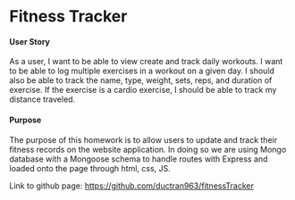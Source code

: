 # Fitness Tracker

#### User Story

As a user, I want to be able to view create and track daily workouts. I want to be able to log multiple exercises in a workout on a given day. I should also be able to track the name, type, weight, sets, reps, and duration of exercise. If the exercise is a cardio exercise, I should be able to track my distance traveled.

#### Purpose

The purpose of this homework is to allow users to update and track their fitness records on the website application. In doing so we are using Mongo database with a Mongoose schema to handle routes with Express and loaded onto the page through html, css, JS.
 

Link to github page: https://github.com/ductran963/fitnessTracker



